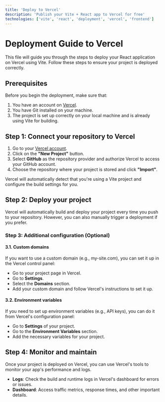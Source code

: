 ```yaml
---
title: 'Deploy to Vercel'
description: 'Publish your Vite + React app to Vercel for free'
technologies: ['vite', 'react', 'deployment', 'vercel', 'frontend']
---
```



# Deployment Guide to Vercel

This file will guide you through the steps to deploy your React application on Vercel using Vite. Follow these steps to ensure your project is deployed correctly.

## Prerequisites

Before you begin the deployment, make sure that:

1. You have an account on [Vercel](https://vercel.com).
2. You have Git installed on your machine.
3. The project is set up correctly on your local machine and is already using Vite for building.

## Step 1: Connect your repository to Vercel

1. Go to your [Vercel account](https://vercel.com).
2. Click on the **"New Project"** button.
3. Select **GitHub** as the repository provider and authorize Vercel to access your GitHub account.
4. Choose the repository where your project is stored and click **"Import"**.

Vercel will automatically detect that you're using a Vite project and configure the build settings for you.

## Step 2: Deploy your project

Vercel will automatically build and deploy your project every time you push to your repository. However, you can also manually trigger a deployment if you prefer.

### Step 3: Additional configuration (Optional)

#### 3.1. Custom domains

If you want to use a custom domain (e.g., my-site.com), you can set it up in the Vercel control panel:

- Go to your project page in Vercel.
- Go to **Settings**.
- Select the **Domains** section.
- Add your custom domain and follow Vercel's instructions to set it up.

#### 3.2. Environment variables

If you need to set up environment variables (e.g., API keys), you can do it from Vercel's configuration panel:

- Go to **Settings** of your project.
- Go to the **Environment Variables** section.
- Add the necessary variables for your project.

## Step 4: Monitor and maintain

Once your project is deployed on Vercel, you can use Vercel's tools to monitor your app's performance and logs.

- **Logs**: Check the build and runtime logs in Vercel's dashboard for errors or issues.
- **Dashboard**: Access traffic metrics, response times, and other important details.
